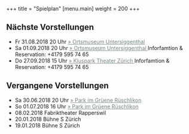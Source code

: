 +++
title = "Spielplan"
[menu.main]
weight = 200
+++

<h2>Nächste Vorstellungen </h2>


- Fr 31.08.2018  20 Uhr <a style="color:#758484" href=http://www.untersiggenthal.ch/freizeit/ortsmuseum/>
        &raquo; Ortsmuseum Untersiggenthal </a>
- Sa 01.09.2018  20 Uhr <a style="color:#758484" href=http://www.untersiggenthal.ch/freizeit/ortsmuseum/>
        &raquo; Ortsmuseum Untersiggenthal </a> Inforfamtion & Reservation: +4179 595 74 65
- Do 27.09.2018 15 Uhr <a style="color:#758484" href=https://www.stadt-zuerich.ch/gud/de/index/alter/neues-zuhause/alterszentren/25-haeuser/az-klus-park0.html#> &raquo; Kluspark Theater Zürich </a> Inforfamtion & Reservation: +4179 595 74 65



<h2>Vergangene Vorstellungen </h2>

- Sa 30.06.2018 20 Uhr <a style="color:#758484" href=https://www.parkimgruene.ch/de/veranstaltungen/abgelaufen/fink-und-meise.html > 
        &raquo; Park im Grüene Rüschlikon </a>
- So 01.07.2018 16 Uhr <a style="color:#758484" href=https://www.parkimgruene.ch/de/veranstaltungen/abgelaufen/fink-und-meise.html > 
        &raquo; Park im Grüene Rüschlikon  </a>
- 08.02.2018 Fabriktheater Rapperswil
- 20.01.2018 Bühne S Zürich
- 19.01.2018 Bühne S Zürich
